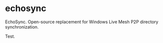 echosync
========

EchoSync. Open-source replacement for Windows Live Mesh P2P directory synchronization.

Test.
